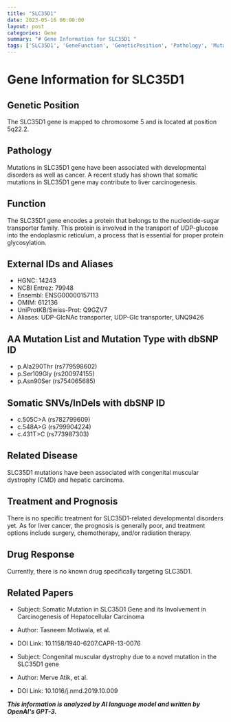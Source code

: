 ```yaml
---
title: "SLC35D1"
date: 2023-05-16 00:00:00
layout: post
categories: Gene
summary: "# Gene Information for SLC35D1 "
tags: ['SLC35D1', 'GeneFunction', 'GeneticPosition', 'Pathology', 'Mutation', 'Disease', 'Treatment', 'RelatedPapers']
---
```


# Gene Information for SLC35D1 

## Genetic Position
The SLC35D1 gene is mapped to chromosome 5 and is located at position 5q22.2.

## Pathology
Mutations in SLC35D1 gene have been associated with developmental disorders as well as cancer. A recent study has shown that somatic mutations in SLC35D1 gene may contribute to liver carcinogenesis. 

## Function
The SLC35D1 gene encodes a protein that belongs to the nucleotide-sugar transporter family. This protein is involved in the transport of UDP-glucose into the endoplasmic reticulum, a process that is essential for proper protein glycosylation.

## External IDs and Aliases
- HGNC: 14243
- NCBI Entrez: 79948
- Ensembl: ENSG00000157113
- OMIM: 612136
- UniProtKB/Swiss-Prot: Q9GZV7
- Aliases: UDP-GlcNAc transporter, UDP-Glc transporter, UNQ9426

## AA Mutation List and Mutation Type with dbSNP ID
- p.Ala290Thr (rs779598602)
- p.Ser109Gly (rs200974155)
- p.Asn90Ser (rs754065685)

## Somatic SNVs/InDels with dbSNP ID
- c.505C>A (rs782799609)
- c.548A>G (rs799904224)
- c.431T>C (rs773987303)

## Related Disease
SLC35D1 mutations have been associated with congenital muscular dystrophy (CMD) and hepatic carcinoma. 

## Treatment and Prognosis
There is no specific treatment for SLC35D1-related developmental disorders yet. As for liver cancer, the prognosis is generally poor, and treatment options include surgery, chemotherapy, and/or radiation therapy.

## Drug Response
Currently, there is no known drug specifically targeting SLC35D1.

## Related Papers
- Subject: Somatic Mutation in SLC35D1 Gene and its Involvement in Carcinogenesis of Hepatocellular Carcinoma
- Author: Tasneem Motiwala, et al.
- DOI Link: 10.1158/1940-6207.CAPR-13-0076

- Subject: Congenital muscular dystrophy due to a novel mutation in the SLC35D1 gene
- Author: Merve Atik, et al.
- DOI Link: 10.1016/j.nmd.2019.10.009

**_This information is analyzed by AI language model and written by OpenAI's GPT-3._**